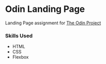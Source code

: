# Odin Landing Page

Landing Page assignment for [The Odin Project](https://www.theodinproject.com/)

### Skills Used
- HTML
- CSS
- Flexbox
